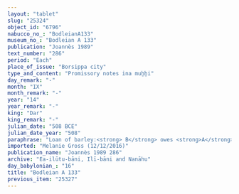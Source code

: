 ```yaml
---
layout: "tablet"
slug: "25324"
object_id: "6796"
nabucco_no_: "BodleianA133"
museum_no_: "Bodleian A 133"
publication: "Joannès 1989"
text_number: "286"
period: "Each"
place_of_issue: "Borsippa city"
type_and_content: "Promissory notes ina muẖẖi"
day_remark: "-"
month: "IX"
month_remark: "-"
year: "14"
year_remark: "-"
king: "Dar"
king_remark: "-"
julian_date: "508 BCE"
julian_date_year: "508"
paraphrase: "Loan of barley:<strong> B</strong> owes <strong>A</strong> 1 kor (180 l) of barley, without interest (<em>qaqqadu</em>), and 1 kor (180 l) of dates. He will give the barley in its entirety in Ayyār (II) in Borsippa and the dates in their entirety in Arahsamna (VIII) in Borsippa in the house of <strong>A</strong>, both according to the measure (<em>ma&scaron;īhu</em>) of the king. The dates are the remainder (<em>rēhu</em>) of the impost (<em>imittu</em>) of the present year. 2 witnesses and the scribe. Broken additional clause about <strong>B</strong> who swears (<em>tam&ucirc;</em>) by Bēl and Nab&ucirc; to fulfil something (lost) in Ṭebēt (X). 2 witnesses and the scribe.<br /> &nbsp;<br /> <strong>A</strong> = Ahu&scaron;unu/Bazuzu//Nanāhu; <strong>B</strong> = &Scaron;umu-ukīn/Mu&scaron;ēzib//[&hellip;]; Scribe = L&acirc;b&acirc;&scaron;i-Marduk/Nab&ucirc;-ēṭir-nap&scaron;āti/(Ea-)ilūtu-bāni<br /> &nbsp;"
imported: "Melanie Gross (12/12/2016)"
publication_name: "Joannès 1989 286"
archive: "Ea-ilūtu-bāni, Ilī-bāni and Nanāhu"
day_babylonian_: "16"
title: "Bodleian A 133"
previous_item: "25327"
---
```

